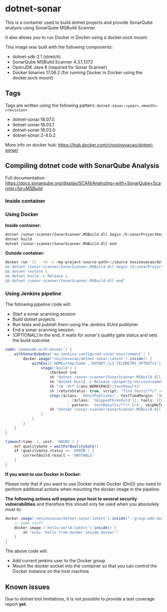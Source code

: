 # dotnet-sonar

This is a container used to build dotnet projects and provide SonarQube analysis using SonarQube MSBuild Scanner.

It also allows you to run Docker in Docker using a docker.sock mount.

This image was built with the following components:

* dotnet-sdk-2.1 (stretch)
* SonarQube MSBuild Scanner 4.3.1.1372
* OpenJDK Java 8 (required for Sonar Scanner)
* Docker binaries 17.06.2 (for running Docker in Docker using the docker.sock mount)

## Tags

Tags are written using the following pattern: `dotnet-sonar:<year>.<month>.<revision>`

* dotnet-sonar:18.07.0
* dotnet-sonar:18.03.1
* dotnet-sonar:18.03.0
* dotnet-sonar:2-4.0.2

More info on docker hub: <https://hub.docker.com/r/nosinovacao/dotnet-sonar/>

## Compiling dotnet code with SonarQube Analysis

Full documentation: <https://docs.sonarqube.org/display/SCAN/Analyzing+with+SonarQube+Scanner+for+MSBuild>

### Inside container

### Using Docker

**Inside container:**

```bash
dotnet /sonar-scanner/SonarScanner.MSBuild.dll begin /k:sonarProjectKey
dotnet build
dotnet /sonar-scanner/SonarScanner.MSBuild.dll end
```

**Outside container:**

```bash
docker run -it --rm -v <my-project-source-path>:/source nosinovacao/dotnet-sonar:latest bash -c "cd source \
&& dotnet /sonar-scanner/SonarScanner.MSBuild.dll begin /k:sonarProjectKey /name:sonarProjectName /version:buildVersion \
&& dotnet restore \
&& dotnet build -c Release \
&& dotnet /sonar-scanner/SonarScanner.MSBuild.dll end"
```

### Using Jenkins pipeline

The following pipeline code will:

* Start a sonar scanning session
* Build dotnet projects
* Run tests and publish them using the Jenkins XUnit publisher
* End a sonar scanning session
* [OPTIONAL] In the end, it waits for sonar's quality gate status and sets the build outcome

```groovy
node('somenode-with-docker') {
    withSonarQubeEnv('my-jenkins-configured-sonar-environment') {
        docker.image('nosinovacao/dotnet-sonar:latest').inside() {
            withEnv(['HOME=/tmp/home','DOTNET_CLI_TELEMETRY_OPTOUT=1']) {
                stage('build') {
                    checkout scm
                    sh "dotnet /sonar-scanner/SonarScanner.MSBuild.dll begin /k:someKey /name:someName /version:someVersion"
                    sh "dotnet build -c Release /property:Version=someVersion"
                    sh "rm -drf ${env.WORKSPACE}/testResults"
                    sh (returnStatus: true, script: "find tests/**/* -name \'*.csproj\' -print0 | xargs -L1 -0 -P 8 dotnet test --no-build -c Release --logger trx --results-directory ${env.WORKSPACE}/testResults")
                    step([$class: 'XUnitPublisher', testTimeMargin: '3000', thresholdMode: 1, thresholds: [[$class: 'FailedThreshold', unstableThreshold: '0']
                            , [$class: 'SkippedThreshold']], tools: [[$class: 'MSTestJunitHudsonTestType', deleteOutputFiles: true, failIfNotNew: false
                            , pattern: 'testResults/**/*.trx', skipNoTestFiles: true, stopProcessingIfError: true]]])
                    sh "dotnet /sonar-scanner/SonarScanner.MSBuild.dll end"
                }
            }
        }
    }
}

timeout(time: 1, unit: 'HOURS') {
    def qualityGate = waitForQualityGate()
    if (qualityGate.status == 'ERROR') {
        currentBuild.result = 'UNSTABLE'
    }
}
```

**If you want to use Docker in Docker**:

Please note that if you want to use Docker inside Docker (DinD) you need to perform additional actions when mounting the docker image in the pipeline.

**The following actions will expose your host to several security vulnerabilities** and therefore this should only be used when you absolutely must to:

```groovy
docker.image('nosinovacao/dotnet-sonar:latest').inside("--group-add docker -v /var/run/docker.sock:/var/run/docker.sock") {
    // Some stuff
    docker.image.('hello-world:latest').inside() {
        sh "echo 'hello from docker inside docker'"
    }
}
```

The above code will:

* Add current jenkins user to the Docker group
* Mount the docker socket into the container so that you can control the Docker instance on the host machine

## Known issues

Due to dotnet tool limitations, it is not possible to provide a test coverage report **yet**.